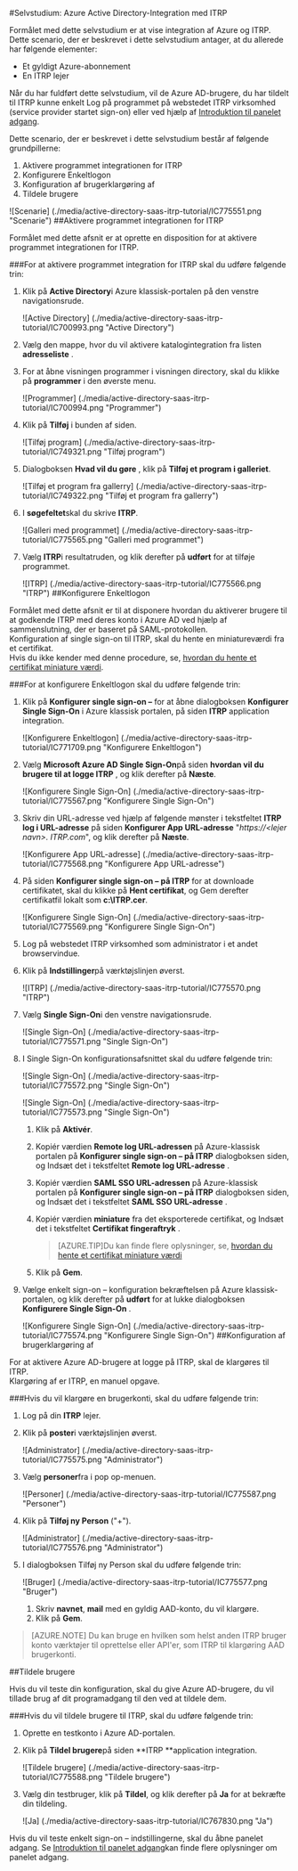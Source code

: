 <properties
    pageTitle="Selvstudium: Azure Active Directory-Integration med ITRP | Microsoft Azure" 
    description="Lær, hvordan du bruger ITRP med Azure Active Directory til at aktivere enkeltlogon, automatiseret klargøring og mere!" 
    services="active-directory" 
    authors="jeevansd"  
    documentationCenter="na" 
    manager="femila"/>
<tags 
    ms.service="active-directory" 
    ms.devlang="na" 
    ms.topic="article" 
    ms.tgt_pltfrm="na" 
    ms.workload="identity" 
    ms.date="09/07/2016" 
    ms.author="jeedes" />

#<a name="tutorial-azure-active-directory-integration-with-itrp"></a>Selvstudium: Azure Active Directory-Integration med ITRP
  
Formålet med dette selvstudium er at vise integration af Azure og ITRP.  
Dette scenario, der er beskrevet i dette selvstudium antager, at du allerede har følgende elementer:

-   Et gyldigt Azure-abonnement
-   En ITRP lejer
  
Når du har fuldført dette selvstudium, vil de Azure AD-brugere, du har tildelt til ITRP kunne enkelt Log på programmet på webstedet ITRP virksomhed (service provider startet sign-on) eller ved hjælp af [Introduktion til panelet adgang](active-directory-saas-access-panel-introduction.md).
  
Dette scenario, der er beskrevet i dette selvstudium består af følgende grundpillerne:

1.  Aktivere programmet integrationen for ITRP
2.  Konfigurere Enkeltlogon
3.  Konfiguration af brugerklargøring af
4.  Tildele brugere

![Scenarie] (./media/active-directory-saas-itrp-tutorial/IC775551.png "Scenarie")
##<a name="enabling-the-application-integration-for-itrp"></a>Aktivere programmet integrationen for ITRP
  
Formålet med dette afsnit er at oprette en disposition for at aktivere programmet integrationen for ITRP.

###<a name="to-enable-the-application-integration-for-itrp-perform-the-following-steps"></a>For at aktivere programmet integration for ITRP skal du udføre følgende trin:

1.  Klik på **Active Directory**i Azure klassisk-portalen på den venstre navigationsrude.

    ![Active Directory] (./media/active-directory-saas-itrp-tutorial/IC700993.png "Active Directory")

2.  Vælg den mappe, hvor du vil aktivere katalogintegration fra listen **adresseliste** .

3.  For at åbne visningen programmer i visningen directory, skal du klikke på **programmer** i den øverste menu.

    ![Programmer] (./media/active-directory-saas-itrp-tutorial/IC700994.png "Programmer")

4.  Klik på **Tilføj** i bunden af siden.

    ![Tilføj program] (./media/active-directory-saas-itrp-tutorial/IC749321.png "Tilføj program")

5.  Dialogboksen **Hvad vil du gøre** , klik på **Tilføj et program i galleriet**.

    ![Tilføj et program fra gallerry] (./media/active-directory-saas-itrp-tutorial/IC749322.png "Tilføj et program fra gallerry")

6.  I **søgefeltet**skal du skrive **ITRP**.

    ![Galleri med programmet] (./media/active-directory-saas-itrp-tutorial/IC775565.png "Galleri med programmet")

7.  Vælg **ITRP**i resultatruden, og klik derefter på **udført** for at tilføje programmet.

    ![ITRP] (./media/active-directory-saas-itrp-tutorial/IC775566.png "ITRP")
##<a name="configuring-single-sign-on"></a>Konfigurere Enkeltlogon
  
Formålet med dette afsnit er til at disponere hvordan du aktiverer brugere til at godkende ITRP med deres konto i Azure AD ved hjælp af sammenslutning, der er baseret på SAML-protokollen.  
Konfiguration af single sign-on til ITRP, skal du hente en miniatureværdi fra et certifikat.  
Hvis du ikke kender med denne procedure, se, [hvordan du hente et certifikat miniature værdi](http://youtu.be/YKQF266SAxI).

###<a name="to-configure-single-sign-on-perform-the-following-steps"></a>For at konfigurere Enkeltlogon skal du udføre følgende trin:

1.  Klik på **Konfigurer single sign-on –** for at åbne dialogboksen **Konfigurer Single Sign-On** i Azure klassisk portalen, på siden **ITRP** application integration.

    ![Konfigurere Enkeltlogon] (./media/active-directory-saas-itrp-tutorial/IC771709.png "Konfigurere Enkeltlogon")

2.  Vælg **Microsoft Azure AD Single Sign-On**på siden **hvordan vil du brugere til at logge ITRP** , og klik derefter på **Næste**.

    ![Konfigurere Single Sign-On] (./media/active-directory-saas-itrp-tutorial/IC775567.png "Konfigurere Single Sign-On")

3.  Skriv din URL-adresse ved hjælp af følgende mønster i tekstfeltet **ITRP log i URL-adresse** på siden **Konfigurer App URL-adresse** "*https://\<lejer navn\>. ITRP.com*", og klik derefter på **Næste**.

    ![Konfigurere App URL-adresse] (./media/active-directory-saas-itrp-tutorial/IC775568.png "Konfigurere App URL-adresse")

4.  På siden **Konfigurer single sign-on – på ITRP** for at downloade certifikatet, skal du klikke på **Hent certifikat**, og Gem derefter certifikatfil lokalt som **c:\\ITRP.cer**.

    ![Konfigurere Single Sign-On] (./media/active-directory-saas-itrp-tutorial/IC775569.png "Konfigurere Single Sign-On")

5.  Log på webstedet ITRP virksomhed som administrator i et andet browservindue.

6.  Klik på **Indstillinger**på værktøjslinjen øverst.

    ![ITRP] (./media/active-directory-saas-itrp-tutorial/IC775570.png "ITRP")

7.  Vælg **Single Sign-On**i den venstre navigationsrude.

    ![Single Sign-On] (./media/active-directory-saas-itrp-tutorial/IC775571.png "Single Sign-On")

8.  I Single Sign-On konfigurationsafsnittet skal du udføre følgende trin:

    ![Single Sign-On] (./media/active-directory-saas-itrp-tutorial/IC775572.png "Single Sign-On")

    ![Single Sign-On] (./media/active-directory-saas-itrp-tutorial/IC775573.png "Single Sign-On")

    1.  Klik på **Aktivér**.
    2.  Kopiér værdien **Remote log URL-adressen** på Azure-klassisk portalen på **Konfigurer single sign-on – på ITRP** dialogboksen siden, og Indsæt det i tekstfeltet **Remote log URL-adresse** .
    3.  Kopiér værdien **SAML SSO URL-adressen** på Azure-klassisk portalen på **Konfigurer single sign-on – på ITRP** dialogboksen siden, og Indsæt det i tekstfeltet **SAML SSO URL-adresse** .
    4.  Kopiér værdien **miniature** fra det eksporterede certifikat, og Indsæt det i tekstfeltet **Certifikat fingeraftryk** .
        
        >[AZURE.TIP]Du kan finde flere oplysninger, se, [hvordan du hente et certifikat miniature værdi](http://youtu.be/YKQF266SAxI)

    5.  Klik på **Gem**.

9.  Vælge enkelt sign-on – konfiguration bekræftelsen på Azure klassisk-portalen, og klik derefter på **udført** for at lukke dialogboksen **Konfigurere Single Sign-On** .

    ![Konfigurere Single Sign-On] (./media/active-directory-saas-itrp-tutorial/IC775574.png "Konfigurere Single Sign-On")
##<a name="configuring-user-provisioning"></a>Konfiguration af brugerklargøring af
  
For at aktivere Azure AD-brugere at logge på ITRP, skal de klargøres til ITRP.  
Klargøring af er ITRP, en manuel opgave.

###<a name="to-provision-a-user-accounts-perform-the-following-steps"></a>Hvis du vil klargøre en brugerkonti, skal du udføre følgende trin:

1.  Log på din **ITRP** lejer.

2.  Klik på **poster**i værktøjslinjen øverst.

    ![Administrator] (./media/active-directory-saas-itrp-tutorial/IC775575.png "Administrator")

3.  Vælg **personer**fra i pop op-menuen.

    ![Personer] (./media/active-directory-saas-itrp-tutorial/IC775587.png "Personer")

4.  Klik på **Tilføj ny Person** ("+").

    ![Administrator] (./media/active-directory-saas-itrp-tutorial/IC775576.png "Administrator")

5.  I dialogboksen Tilføj ny Person skal du udføre følgende trin:

    ![Bruger] (./media/active-directory-saas-itrp-tutorial/IC775577.png "Bruger")

    1.  Skriv **navnet**, **mail** med en gyldig AAD-konto, du vil klargøre.
    2.  Klik på **Gem**.

>[AZURE.NOTE] Du kan bruge en hvilken som helst anden ITRP bruger konto værktøjer til oprettelse eller API'er, som ITRP til klargøring AAD brugerkonti.

##<a name="assigning-users"></a>Tildele brugere
  
Hvis du vil teste din konfiguration, skal du give Azure AD-brugere, du vil tillade brug af dit programadgang til den ved at tildele dem.

###<a name="to-assign-users-to-itrp-perform-the-following-steps"></a>Hvis du vil tildele brugere til ITRP, skal du udføre følgende trin:

1.  Oprette en testkonto i Azure AD-portalen.

2.  Klik på **Tildel brugere**på siden **ITRP **application integration.

    ![Tildele brugere] (./media/active-directory-saas-itrp-tutorial/IC775588.png "Tildele brugere")

3.  Vælg din testbruger, klik på **Tildel**, og klik derefter på **Ja** for at bekræfte din tildeling.

    ![Ja] (./media/active-directory-saas-itrp-tutorial/IC767830.png "Ja")
  
Hvis du vil teste enkelt sign-on – indstillingerne, skal du åbne panelet adgang. Se [Introduktion til panelet adgang](active-directory-saas-access-panel-introduction.md)kan finde flere oplysninger om panelet adgang.